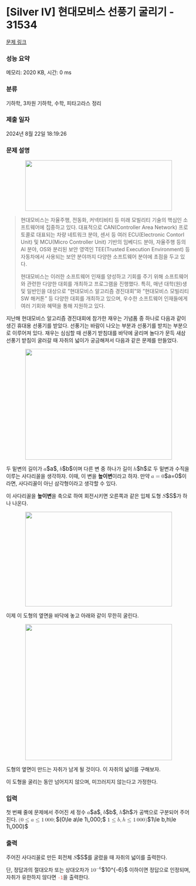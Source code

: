 # [Silver IV] 현대모비스 선풍기 굴리기 - 31534 

[문제 링크](https://www.acmicpc.net/problem/31534) 

### 성능 요약

메모리: 2020 KB, 시간: 0 ms

### 분류

기하학, 3차원 기하학, 수학, 피타고라스 정리

### 제출 일자

2024년 8월 22일 18:19:26

### 문제 설명

<p style="text-align: center;"><img alt="" src="https://u.acmicpc.net/246d332b-f9c8-4d92-85ce-3ebf53955840/hyundaimobis_CI.png" style="height: 138px; width: 400px;"></p>

<blockquote>
<p>현대모비스는 자율주행, 전동화, 커넥티비티 등 미래 모빌리티 기술의 핵심인 소프트웨어에 집중하고 있다. 대표적으로 CAN(Controller Area Network) 프로토콜로 대표되는 차량 네트워크 분야, 센서 등 여러 ECU(Electronic Contorl Unit) 및 MCU(Micro Controller Unit) 기반의 임베디드 분야, 자율주행 등의 AI 분야, OS와 분리된 보안 영역인 TEE(Trusted Execution Environment) 등 자동차에서 사용되는 보안 분야까지 다양한 소프트웨어 분야에 초점을 두고 있다.</p>

<p>현대모비스는 이러한 소프트웨어 인재를 양성하고 기회를 주기 위해 소프트웨어와 관련한 다양한 대회를 개최하고 프로그램을 진행했다. 특히, 매년 대학(원)생 및 일반인을 대상으로 ”현대모비스 알고리즘 경진대회”와 ”현대모비스 모빌리티 SW 해커톤” 등 다양한 대회를 개최하고 있으며, 우수한 소프트웨어 인재들에게 여러 기회와 혜택을 통해 지원하고 있다.</p>
</blockquote>

<p>지난해 현대모비스 알고리즘 경진대회에 참가한 재우는 기념품 중 하나로 다음과 같이 생긴 휴대용 선풍기를 받았다. 선풍기는 바람이 나오는 부분과 선풍기를 받치는 부분으로 이루어져 있다. 재우는 심심할 때 선풍기 받침대를 바닥에 굴리며 놀다가 문득 새삼 선풍기 받침이 굴러갈 때 자취의 넓이가 궁금해져서 다음과 같은 문제를 만들었다.</p>

<p style="text-align: center;"><img alt="" src="https://upload.acmicpc.net/ada20997-b623-4e9e-ab82-100032948235/-/preview/" style="height: 302px; width: 400px;"></p>

<p>두 밑변의 길이가 <mjx-container class="MathJax" jax="CHTML" style="font-size: 109%; position: relative;"><mjx-math class="MJX-TEX" aria-hidden="true"><mjx-mi class="mjx-i"><mjx-c class="mjx-c1D44E TEX-I"></mjx-c></mjx-mi></mjx-math><mjx-assistive-mml unselectable="on" display="inline"><math xmlns="http://www.w3.org/1998/Math/MathML"><mi>a</mi></math></mjx-assistive-mml><span aria-hidden="true" class="no-mathjax mjx-copytext">$a$</span></mjx-container>, <mjx-container class="MathJax" jax="CHTML" style="font-size: 109%; position: relative;"><mjx-math class="MJX-TEX" aria-hidden="true"><mjx-mi class="mjx-i"><mjx-c class="mjx-c1D44F TEX-I"></mjx-c></mjx-mi></mjx-math><mjx-assistive-mml unselectable="on" display="inline"><math xmlns="http://www.w3.org/1998/Math/MathML"><mi>b</mi></math></mjx-assistive-mml><span aria-hidden="true" class="no-mathjax mjx-copytext">$b$</span></mjx-container>이며 다른 변 중 하나가 길이 <mjx-container class="MathJax" jax="CHTML" style="font-size: 109%; position: relative;"><mjx-math class="MJX-TEX" aria-hidden="true"><mjx-mi class="mjx-i"><mjx-c class="mjx-c210E TEX-I"></mjx-c></mjx-mi></mjx-math><mjx-assistive-mml unselectable="on" display="inline"><math xmlns="http://www.w3.org/1998/Math/MathML"><mi>h</mi></math></mjx-assistive-mml><span aria-hidden="true" class="no-mathjax mjx-copytext">$h$</span></mjx-container>로 두 밑변과 수직을 이루는 사다리꼴을 생각하자. 이때, 이 변을 <strong>높이변</strong>이라고 하자. 만약 <mjx-container class="MathJax" jax="CHTML" style="font-size: 109%; position: relative;"><mjx-math class="MJX-TEX" aria-hidden="true"><mjx-mi class="mjx-i"><mjx-c class="mjx-c1D44E TEX-I"></mjx-c></mjx-mi><mjx-mo class="mjx-n" space="4"><mjx-c class="mjx-c3D"></mjx-c></mjx-mo><mjx-mn class="mjx-n" space="4"><mjx-c class="mjx-c30"></mjx-c></mjx-mn></mjx-math><mjx-assistive-mml unselectable="on" display="inline"><math xmlns="http://www.w3.org/1998/Math/MathML"><mi>a</mi><mo>=</mo><mn>0</mn></math></mjx-assistive-mml><span aria-hidden="true" class="no-mathjax mjx-copytext">$a=0$</span></mjx-container>이라면, 사다리꼴이 아닌 삼각형이라고 생각할 수 있다.</p>

<p>이 사다리꼴을 <strong>높이변</strong>을 축으로 하여 회전시키면 오른쪽과 같은 입체 도형 <mjx-container class="MathJax" jax="CHTML" style="font-size: 109%; position: relative;"><mjx-math class="MJX-TEX" aria-hidden="true"><mjx-mi class="mjx-i"><mjx-c class="mjx-c1D446 TEX-I"></mjx-c></mjx-mi></mjx-math><mjx-assistive-mml unselectable="on" display="inline"><math xmlns="http://www.w3.org/1998/Math/MathML"><mi>S</mi></math></mjx-assistive-mml><span aria-hidden="true" class="no-mathjax mjx-copytext">$S$</span></mjx-container>가 하나 나온다.</p>

<p style="text-align: center;"><img alt="" src="https://upload.acmicpc.net/af16b27d-48b5-4848-a19f-d4ff59ad8bc1/-/preview/" style="height: 258px; width: 400px;"></p>

<p>이제 이 도형의 옆면을 바닥에 놓고 아래와 같이 무한히 굴린다.</p>

<p style="text-align: center;"><img alt="" src="https://upload.acmicpc.net/115bee84-d302-4686-8279-ed12f8808286/-/crop/892x827/2773,1278/-/preview/" style="height: 371px; width: 400px;"></p>

<p>도형의 옆면이 만드는 자취가 남게 될 것이다. 이 자취의 넓이를 구해보자.</p>

<p>이 도형을 굴리는 동안 넘어지지 않으며, 미끄러지지 않는다고 가정한다.</p>

### 입력 

 <p>첫 번째 줄에 문제에서 주어진 세 정수 <mjx-container class="MathJax" jax="CHTML" style="font-size: 109%; position: relative;"><mjx-math class="MJX-TEX" aria-hidden="true"><mjx-mi class="mjx-i"><mjx-c class="mjx-c1D44E TEX-I"></mjx-c></mjx-mi></mjx-math><mjx-assistive-mml unselectable="on" display="inline"><math xmlns="http://www.w3.org/1998/Math/MathML"><mi>a</mi></math></mjx-assistive-mml><span aria-hidden="true" class="no-mathjax mjx-copytext">$a$</span></mjx-container>, <mjx-container class="MathJax" jax="CHTML" style="font-size: 109%; position: relative;"><mjx-math class="MJX-TEX" aria-hidden="true"><mjx-mi class="mjx-i"><mjx-c class="mjx-c1D44F TEX-I"></mjx-c></mjx-mi></mjx-math><mjx-assistive-mml unselectable="on" display="inline"><math xmlns="http://www.w3.org/1998/Math/MathML"><mi>b</mi></math></mjx-assistive-mml><span aria-hidden="true" class="no-mathjax mjx-copytext">$b$</span></mjx-container>, <mjx-container class="MathJax" jax="CHTML" style="font-size: 109%; position: relative;"><mjx-math class="MJX-TEX" aria-hidden="true"><mjx-mi class="mjx-i"><mjx-c class="mjx-c210E TEX-I"></mjx-c></mjx-mi></mjx-math><mjx-assistive-mml unselectable="on" display="inline"><math xmlns="http://www.w3.org/1998/Math/MathML"><mi>h</mi></math></mjx-assistive-mml><span aria-hidden="true" class="no-mathjax mjx-copytext">$h$</span></mjx-container>가 공백으로 구분되어 주어진다. <mjx-container class="MathJax" jax="CHTML" style="font-size: 109%; position: relative;"><mjx-math class="MJX-TEX" aria-hidden="true"><mjx-mo class="mjx-n"><mjx-c class="mjx-c28"></mjx-c></mjx-mo><mjx-mn class="mjx-n"><mjx-c class="mjx-c30"></mjx-c></mjx-mn><mjx-mo class="mjx-n" space="4"><mjx-c class="mjx-c2264"></mjx-c></mjx-mo><mjx-mi class="mjx-i" space="4"><mjx-c class="mjx-c1D44E TEX-I"></mjx-c></mjx-mi><mjx-mo class="mjx-n" space="4"><mjx-c class="mjx-c2264"></mjx-c></mjx-mo><mjx-mn class="mjx-n" space="4"><mjx-c class="mjx-c31"></mjx-c></mjx-mn><mjx-mstyle><mjx-mspace style="width: 0.167em;"></mjx-mspace></mjx-mstyle><mjx-mn class="mjx-n"><mjx-c class="mjx-c30"></mjx-c><mjx-c class="mjx-c30"></mjx-c><mjx-c class="mjx-c30"></mjx-c></mjx-mn><mjx-mo class="mjx-n"><mjx-c class="mjx-c3B"></mjx-c></mjx-mo></mjx-math><mjx-assistive-mml unselectable="on" display="inline"><math xmlns="http://www.w3.org/1998/Math/MathML"><mo stretchy="false">(</mo><mn>0</mn><mo>≤</mo><mi>a</mi><mo>≤</mo><mn>1</mn><mstyle scriptlevel="0"><mspace width="0.167em"></mspace></mstyle><mn>000</mn><mo>;</mo></math></mjx-assistive-mml><span aria-hidden="true" class="no-mathjax mjx-copytext">$(0\le a\le 1\,000;$</span></mjx-container> <mjx-container class="MathJax" jax="CHTML" style="font-size: 109%; position: relative;"><mjx-math class="MJX-TEX" aria-hidden="true"><mjx-mn class="mjx-n"><mjx-c class="mjx-c31"></mjx-c></mjx-mn><mjx-mo class="mjx-n" space="4"><mjx-c class="mjx-c2264"></mjx-c></mjx-mo><mjx-mi class="mjx-i" space="4"><mjx-c class="mjx-c1D44F TEX-I"></mjx-c></mjx-mi><mjx-mo class="mjx-n"><mjx-c class="mjx-c2C"></mjx-c></mjx-mo><mjx-mi class="mjx-i" space="2"><mjx-c class="mjx-c210E TEX-I"></mjx-c></mjx-mi><mjx-mo class="mjx-n" space="4"><mjx-c class="mjx-c2264"></mjx-c></mjx-mo><mjx-mn class="mjx-n" space="4"><mjx-c class="mjx-c31"></mjx-c></mjx-mn><mjx-mstyle><mjx-mspace style="width: 0.167em;"></mjx-mspace></mjx-mstyle><mjx-mn class="mjx-n"><mjx-c class="mjx-c30"></mjx-c><mjx-c class="mjx-c30"></mjx-c><mjx-c class="mjx-c30"></mjx-c></mjx-mn><mjx-mo class="mjx-n"><mjx-c class="mjx-c29"></mjx-c></mjx-mo></mjx-math><mjx-assistive-mml unselectable="on" display="inline"><math xmlns="http://www.w3.org/1998/Math/MathML"><mn>1</mn><mo>≤</mo><mi>b</mi><mo>,</mo><mi>h</mi><mo>≤</mo><mn>1</mn><mstyle scriptlevel="0"><mspace width="0.167em"></mspace></mstyle><mn>000</mn><mo stretchy="false">)</mo></math></mjx-assistive-mml><span aria-hidden="true" class="no-mathjax mjx-copytext">$1\le b,h\le 1\,000)$</span> </mjx-container></p>

### 출력 

 <p>주어진 사다리꼴로 만든 회전체 <mjx-container class="MathJax" jax="CHTML" style="font-size: 109%; position: relative;"><mjx-math class="MJX-TEX" aria-hidden="true"><mjx-mi class="mjx-i"><mjx-c class="mjx-c1D446 TEX-I"></mjx-c></mjx-mi></mjx-math><mjx-assistive-mml unselectable="on" display="inline"><math xmlns="http://www.w3.org/1998/Math/MathML"><mi>S</mi></math></mjx-assistive-mml><span aria-hidden="true" class="no-mathjax mjx-copytext">$S$</span></mjx-container>를 굴렸을 때 자취의 넓이를 출력한다.</p>

<p>단, 정답과의 절대오차 또는 상대오차가 <mjx-container class="MathJax" jax="CHTML" style="font-size: 109%; position: relative;"><mjx-math class="MJX-TEX" aria-hidden="true"><mjx-msup><mjx-mn class="mjx-n"><mjx-c class="mjx-c31"></mjx-c><mjx-c class="mjx-c30"></mjx-c></mjx-mn><mjx-script style="vertical-align: 0.393em;"><mjx-texatom size="s" texclass="ORD"><mjx-mo class="mjx-n"><mjx-c class="mjx-c2212"></mjx-c></mjx-mo><mjx-mn class="mjx-n"><mjx-c class="mjx-c36"></mjx-c></mjx-mn></mjx-texatom></mjx-script></mjx-msup></mjx-math><mjx-assistive-mml unselectable="on" display="inline"><math xmlns="http://www.w3.org/1998/Math/MathML"><msup><mn>10</mn><mrow data-mjx-texclass="ORD"><mo>−</mo><mn>6</mn></mrow></msup></math></mjx-assistive-mml><span aria-hidden="true" class="no-mathjax mjx-copytext">$10^{-6}$</span></mjx-container> 이하이면 정답으로 인정되며, 자취가 유한하지 않다면 <span style="color:#e74c3c;"><code>-1</code></span>을 출력한다.</p>

